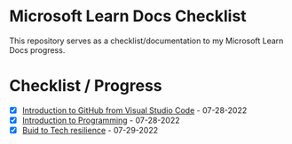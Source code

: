 # Microsoft Learn Docs Checklist

This repository serves as a checklist/documentation to my Microsoft Learn Docs progress.

# Checklist / Progress

- [x] <a href="https://docs.microsoft.com/en-us/learn/modules/introduction-to-github-visual-studio-code/">Introduction to GitHub from Visual Studio Code</a> -  07-28-2022
- [x] <a href="https://docs.microsoft.com/en-us/learn/modules/web-development-101-introduction-programming/">Introduction to Programming</a> - 07-28-2022
- [x] <a href="https://docs.microsoft.com/en-us/learn/paths/tech-resilience/">Buid to Tech resilience</a> - 07-29-2022
